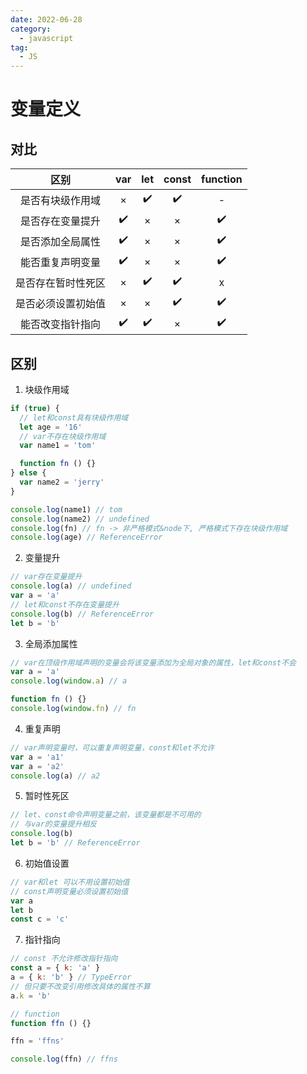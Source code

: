 ```yaml
---
date: 2022-06-28
category:
  - javascript
tag:
  - JS
---
```


# 变量定义

## 对比

| 区别 | var | let | const | function |
| :-: | :-: | :-: | :-: | :-: |
| 是否有块级作用域 | × | ✔️ | ✔️ | - |
| 是否存在变量提升 | ✔️ | × | × | ✔️ |
| 是否添加全局属性 | ✔️ | × | × | ✔️ |
| 能否重复声明变量 | ✔️ | × | × | ✔️ |
| 是否存在暂时性死区 | × | ✔️ | ✔️ | x |
| 是否必须设置初始值 | × | × | ✔️ | ✔️ |
| 能否改变指针指向 | ✔️ | ✔️ | × | ✔️ |

## 区别

1. 块级作用域

```js
if (true) {
  // let和const具有块级作用域
  let age = '16'
  // var不存在块级作用域
  var name1 = 'tom'

  function fn () {}
} else {
  var name2 = 'jerry'
}

console.log(name1) // tom
console.log(name2) // undefined
console.log(fn) // fn -> 非严格模式&node下, 严格模式下存在块级作用域
console.log(age) // ReferenceError
```

2. 变量提升

```js
// var存在变量提升
console.log(a) // undefined
var a = 'a'
// let和const不存在变量提升
console.log(b) // ReferenceError
let b = 'b'
```

3. 全局添加属性

```js
// var在顶级作用域声明的变量会将该变量添加为全局对象的属性，let和const不会
var a = 'a'
console.log(window.a) // a

function fn () {}
console.log(window.fn) // fn
```

4. 重复声明

```js
// var声明变量时，可以重复声明变量，const和let不允许
var a = 'a1'
var a = 'a2'
console.log(a) // a2
```

5. 暂时性死区

```js
// let、const命令声明变量之前，该变量都是不可用的
// 与var的变量提升相反
console.log(b)
let b = 'b' // ReferenceError
```

6. 初始值设置

```js
// var和let 可以不用设置初始值
// const声明变量必须设置初始值
var a
let b
const c = 'c'
```

7. 指针指向

```js
// const 不允许修改指针指向
const a = { k: 'a' }
a = { k: 'b' } // TypeError
// 但只要不改变引用修改具体的属性不算
a.k = 'b'

// function
function ffn () {}

ffn = 'ffns'

console.log(ffn) // ffns
```
